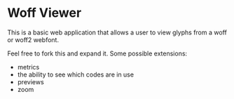 # Woff Viewer 

This is a basic web application that allows a user to view glyphs from a woff or woff2 webfont.

Feel free to fork this and expand it. Some possible extensions:

- metrics
- the ability to see which codes are in use
- previews
- zoom 
